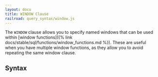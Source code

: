 ```yaml
---
layout: docu
title: WINDOW Clause
railroad: query_syntax/window.js
---
```


The `WINDOW` clause allows you to specify named windows that can be used within [window functions]({% link docs/stable/sql/functions/window_functions.md %}). These are useful when you have multiple window functions, as they allow you to avoid repeating the same window clause.

## Syntax

<div id="rrdiagram"></div>
